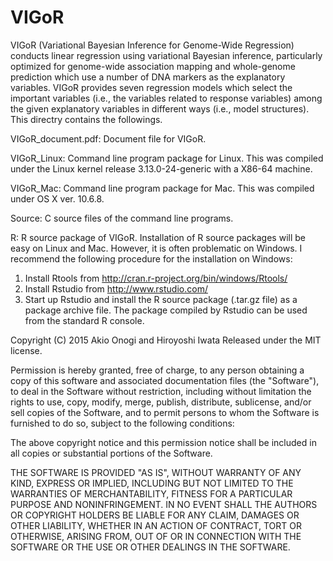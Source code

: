 # VIGoR
VIGoR (Variational Bayesian Inference for Genome-Wide Regression) conducts linear regression using variational Bayesian inference, particularly optimized for genome-wide association mapping and whole-genome prediction which use a number of DNA markers as the explanatory variables. VIGoR provides seven regression models which select the important variables (i.e., the variables related to response variables) among the given explanatory variables in different ways (i.e., model structures). This directry contains the followings.

VIGoR_document.pdf: Document file for VIGoR.

VIGoR_Linux: Command line program package for Linux. This was compiled under the Linux kernel release 3.13.0-24-generic with a X86-64   machine.

VIGoR_Mac: Command line program package for Mac. This was compiled under OS X ver. 10.6.8.

Source: C source files of the command line programs.

R: R source package of VIGoR. Installation of R source packages will be easy on Linux and Mac. However, it is often problematic on Windows. I recommend the following procedure for the installation on Windows:
  1. Install Rtools from http://cran.r-project.org/bin/windows/Rtools/
  2. Install Rstudio from http://www.rstudio.com/
  3. Start up Rstudio and install the R source package (.tar.gz file) as a package archive file. The package compiled by Rstudio can be used from the standard R console.

Copyright (C) 2015 Akio Onogi and Hiroyoshi Iwata
Released under the MIT license.

Permission is hereby granted, free of charge, to any person obtaining a copy
of this software and associated documentation files (the "Software"), to deal
in the Software without restriction, including without limitation the rights
to use, copy, modify, merge, publish, distribute, sublicense, and/or sell
copies of the Software, and to permit persons to whom the Software is
furnished to do so, subject to the following conditions:

The above copyright notice and this permission notice shall be included in
all copies or substantial portions of the Software.

THE SOFTWARE IS PROVIDED "AS IS", WITHOUT WARRANTY OF ANY KIND, EXPRESS OR
IMPLIED, INCLUDING BUT NOT LIMITED TO THE WARRANTIES OF MERCHANTABILITY,
FITNESS FOR A PARTICULAR PURPOSE AND NONINFRINGEMENT. IN NO EVENT SHALL THE
AUTHORS OR COPYRIGHT HOLDERS BE LIABLE FOR ANY CLAIM, DAMAGES OR OTHER
LIABILITY, WHETHER IN AN ACTION OF CONTRACT, TORT OR OTHERWISE, ARISING FROM,
OUT OF OR IN CONNECTION WITH THE SOFTWARE OR THE USE OR OTHER DEALINGS IN THE SOFTWARE.


